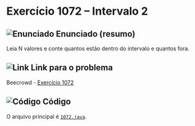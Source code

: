 # Exercício 1072 – Intervalo 2
## <img src="https://img.icons8.com/ios-glyphs/24/000000/book.png" alt="Enunciado" /> Enunciado (resumo)  
Leia N valores e conte quantos estão dentro do intervalo e quantos fora.

## <img src="https://img.icons8.com/ios-glyphs/24/000000/link.png" alt="Link" /> Link para o problema  
Beecrowd - [Exercício 1072](https://www.beecrowd.com.br/repository/UOJ_1072.html)

## <img src="https://img.icons8.com/ios-glyphs/24/000000/code.png" alt="Código" /> Código  
O arquivo principal é [`1072.java`](1072.java).
